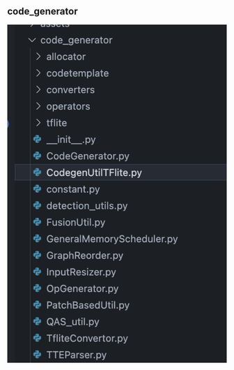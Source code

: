 ## code_generator
![image.png](https://raw.githubusercontent.com/KrealHtz/NoteImage/master/data/202404241415332.png)
